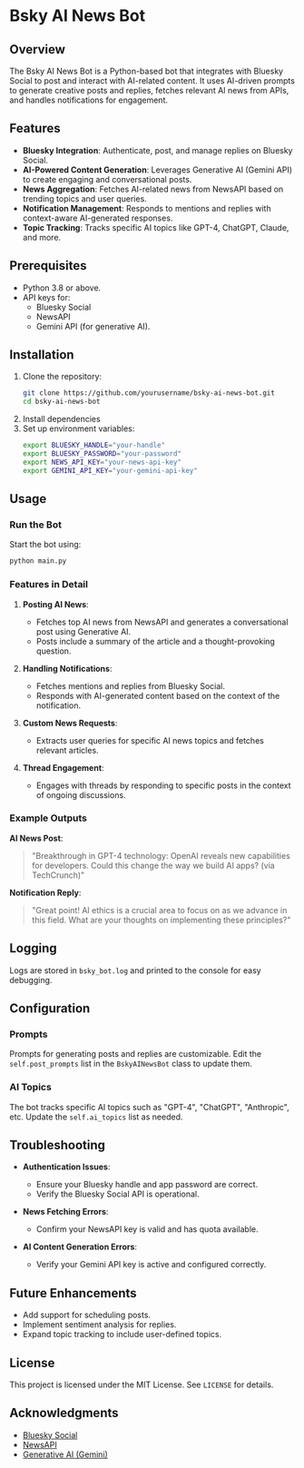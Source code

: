 # Bsky AI News Bot

## Overview
The Bsky AI News Bot is a Python-based bot that integrates with Bluesky Social to post and interact with AI-related content. It uses AI-driven prompts to generate creative posts and replies, fetches relevant AI news from APIs, and handles notifications for engagement.

## Features
- **Bluesky Integration**: Authenticate, post, and manage replies on Bluesky Social.
- **AI-Powered Content Generation**: Leverages Generative AI (Gemini API) to create engaging and conversational posts.
- **News Aggregation**: Fetches AI-related news from NewsAPI based on trending topics and user queries.
- **Notification Management**: Responds to mentions and replies with context-aware AI-generated responses.
- **Topic Tracking**: Tracks specific AI topics like GPT-4, ChatGPT, Claude, and more.

## Prerequisites
- Python 3.8 or above.
- API keys for:
  - Bluesky Social
  - NewsAPI
  - Gemini API (for generative AI).

## Installation
1. Clone the repository:
   ```bash
   git clone https://github.com/yourusername/bsky-ai-news-bot.git
   cd bsky-ai-news-bot
   ```
2. Install dependencies
3. Set up environment variables:
   ```bash
   export BLUESKY_HANDLE="your-handle"
   export BLUESKY_PASSWORD="your-password"
   export NEWS_API_KEY="your-news-api-key"
   export GEMINI_API_KEY="your-gemini-api-key"
   ```

## Usage
### Run the Bot
Start the bot using:
```bash
python main.py
```

### Features in Detail
1. **Posting AI News**:
   - Fetches top AI news from NewsAPI and generates a conversational post using Generative AI.
   - Posts include a summary of the article and a thought-provoking question.

2. **Handling Notifications**:
   - Fetches mentions and replies from Bluesky Social.
   - Responds with AI-generated content based on the context of the notification.

3. **Custom News Requests**:
   - Extracts user queries for specific AI news topics and fetches relevant articles.

4. **Thread Engagement**:
   - Engages with threads by responding to specific posts in the context of ongoing discussions.

### Example Outputs
**AI News Post**:
> "Breakthrough in GPT-4 technology: OpenAI reveals new capabilities for developers. Could this change the way we build AI apps? (via TechCrunch)"

**Notification Reply**:
> "Great point! AI ethics is a crucial area to focus on as we advance in this field. What are your thoughts on implementing these principles?"

## Logging
Logs are stored in `bsky_bot.log` and printed to the console for easy debugging.

## Configuration
### Prompts
Prompts for generating posts and replies are customizable. Edit the `self.post_prompts` list in the `BskyAINewsBot` class to update them.

### AI Topics
The bot tracks specific AI topics such as "GPT-4", "ChatGPT", "Anthropic", etc. Update the `self.ai_topics` list as needed.

## Troubleshooting
- **Authentication Issues**:
  - Ensure your Bluesky handle and app password are correct.
  - Verify the Bluesky Social API is operational.

- **News Fetching Errors**:
  - Confirm your NewsAPI key is valid and has quota available.

- **AI Content Generation Errors**:
  - Verify your Gemini API key is active and configured correctly.

## Future Enhancements
- Add support for scheduling posts.
- Implement sentiment analysis for replies.
- Expand topic tracking to include user-defined topics.

## License
This project is licensed under the MIT License. See `LICENSE` for details.

## Acknowledgments
- [Bluesky Social](https://bsky.app/)
- [NewsAPI](https://newsapi.org/)
- [Generative AI (Gemini)](https://example.com/gemini-api-docs)

